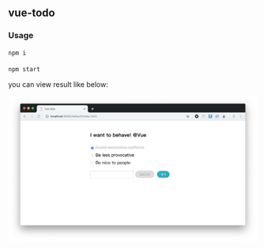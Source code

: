 ## vue-todo

### Usage

```bash
npm i

npm start
```

you can view result like below:

![vue-todo.png]

[vue-todo.png]:./vue-todo.png
